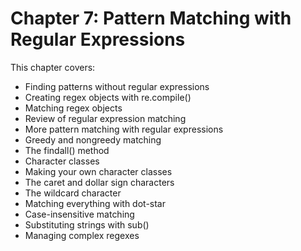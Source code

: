 # Chapter 7: Pattern Matching with Regular Expressions

This chapter covers:
- Finding patterns without regular expressions
- Creating regex objects with re.compile()
- Matching regex objects
- Review of regular expression matching
- More pattern matching with regular expressions
- Greedy and nongreedy matching
- The findall() method
- Character classes
- Making your own character classes
- The caret and dollar sign characters
- The wildcard character
- Matching everything with dot-star
- Case-insensitive matching
- Substituting strings with sub()
- Managing complex regexes